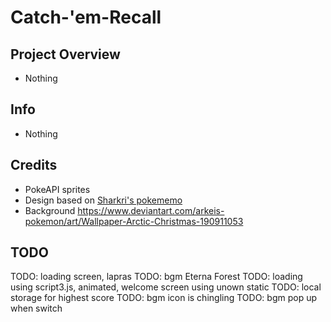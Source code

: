 # Catch-'em-Recall

## Project Overview

- Nothing

## Info

- Nothing

## Credits

- PokeAPI sprites
- Design based on [Sharkri's pokememo](https://github.com/Sharkri/pokememo)
- Background https://www.deviantart.com/arkeis-pokemon/art/Wallpaper-Arctic-Christmas-190911053

## TODO

TODO: loading screen, lapras
TODO: bgm Eterna Forest
TODO: loading using script3.js, animated, welcome screen using unown static
TODO: local storage for highest score
TODO: bgm icon is chingling
TODO: bgm pop up when switch
